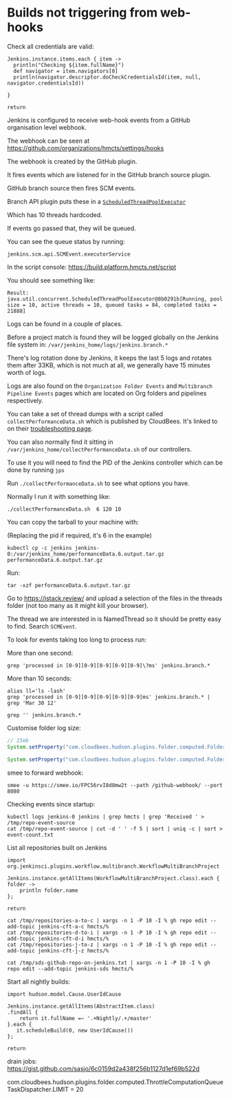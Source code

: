 # Builds not triggering from web-hooks


Check all credentials are valid:
```
Jenkins.instance.items.each { item ->
  println("Checking ${item.fullName}")
  def navigator = item.navigators[0]
  println(navigator.descriptor.doCheckCredentialsId(item, null, navigator.credentialsId))
  
}

return
```

Jenkins is configured to receive web-hook events from a GitHub organisation level webhook.

The webhook can be seen at https://github.com/organizations/hmcts/settings/hooks

The webhook is created by the GitHub plugin.

It fires events which are listened for in the GitHub branch source plugin.

GitHub branch source then fires SCM events.

Branch API plugin puts these in a [`ScheduledThreadPoolExecutor`](https://github.com/jenkinsci/scm-api-plugin/blob/d5adf5eb0e399047884ba0e7335e8ae30df509ba/src/main/java/jenkins/scm/api/SCMEvent.java#L215)

Which has 10 threads hardcoded.

If events go passed that, they will be queued.

You can see the queue status by running:

```
jenkins.scm.api.SCMEvent.executorService
```

In the script console: https://build.platform.hmcts.net/script

You should see something like:
```
Result: java.util.concurrent.ScheduledThreadPoolExecutor@8b0291b[Running, pool size = 10, active threads = 10, queued tasks = 84, completed tasks = 21888]
```

Logs can be found in a couple of places.

Before a project match is found they will be logged globally on the Jenkins file system in:
`/var/jenkins_home/logs/jenkins.branch.*`

There's log rotation done by Jenkins, it keeps the last 5 logs and rotates them after 33KB, which is not much at all, we generally have 15 minutes worth of logs.

Logs are also found on the `Organization Folder Events` and `Multibranch Pipeline Events` pages which are located on Org folders and pipelines respectively.

You can take a set of thread dumps with a script called `collectPerformanceData.sh` which is published by CloudBees. It's linked to on their [troubleshooting page](https://support.cloudbees.com/hc/en-us/articles/360016440131-What-is-collectPerformanceData-sh-and-how-does-it-help-).

You can also normally find it sitting in `/var/jenkins_home/collectPerformanceData.sh` of our controllers.

To use it you will need to find the PID of the Jenkins controller which can be done by running `jps`

Run `./collectPerformanceData.sh` to see what options you have.

Normally I run it with something like:
```
./collectPerformanceData.sh  6 120 10
```

You can copy the tarball to your machine with:

(Replacing the pid if required, it's 6 in the example)

```
kubectl cp -c jenkins jenkins-0:/var/jenkins_home/performanceData.6.output.tar.gz performanceData.6.output.tar.gz
```

Run:
```
tar -xzf performanceData.6.output.tar.gz
```

Go to https://jstack.review/ and upload a selection of the files in the threads folder (not too many as it might kill your browser).

The thread we are interested in is NamedThread so it should be pretty easy to find.
Search `SCMEvent`.

To look for events taking too long to process run:

More than one second:
```
grep 'processed in [0-9][0-9][0-9][0-9][0-9]\?ms' jenkins.branch.*
```

More than 10 seconds:
```
alias ll='ls -lash'
grep 'processed in [0-9][0-9][0-9][0-9][0-9]ms' jenkins.branch.* | grep 'Mar 30 12'

grep '' jenkins.branch.*
```

Customise folder log size:

```groovy
// 15mb
System.setProperty("com.cloudbees.hudson.plugins.folder.computed.FolderComputation.EVENT_LOG_MAX_SIZE", "15000")

System.setProperty("com.cloudbees.hudson.plugins.folder.computed.FolderComputation.BACKUP_LOG_COUNT", "10")
```

smee to forward webhook:
```
smee -u https://smee.io/FPC56rvI8d8mw2t --path /github-webhook/ --port 8080
```

Checking events since startup:

```
kubectl logs jenkins-0 jenkins | grep hmcts | grep 'Received ' > /tmp/repo-event-source
cat /tmp/repo-event-source | cut -d ' ' -f 5 | sort | uniq -c | sort > event-count.txt
```


List all repositories built on Jenkins
```
import org.jenkinsci.plugins.workflow.multibranch.WorkflowMultiBranchProject

Jenkins.instance.getAllItems(WorkflowMultiBranchProject.class).each { folder ->
    println folder.name
};

return
```

```
cat /tmp/repositories-a-to-c | xargs -n 1 -P 10 -I % gh repo edit --add-topic jenkins-cft-a-c hmcts/%
cat /tmp/repositories-d-to-i | xargs -n 1 -P 10 -I % gh repo edit --add-topic jenkins-cft-d-i hmcts/%
cat /tmp/repositories-j-to-z | xargs -n 1 -P 10 -I % gh repo edit --add-topic jenkins-cft-j-z hmcts/%

cat /tmp/sds-github-repo-on-jenkins.txt | xargs -n 1 -P 10 -I % gh repo edit --add-topic jenkins-sds hmcts/%
```

Start all nightly builds:

```
import hudson.model.Cause.UserIdCause

Jenkins.instance.getAllItems(AbstractItem.class)
.findAll {
    return it.fullName =~ '.+Nightly/.+/master'
}.each {
   it.scheduleBuild(0, new UserIdCause())
};
  
return
```

drain jobs:
https://gist.github.com/sasjo/6c0159d2a438f256b1127d1ef69b522d

com.cloudbees.hudson.plugins.folder.computed.ThrottleComputationQueueTaskDispatcher.LIMIT = 20